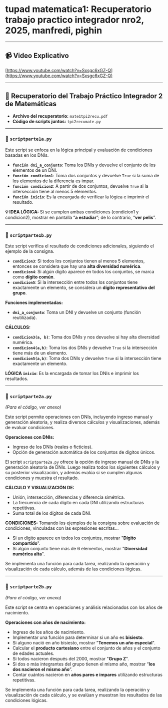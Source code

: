 # tupad matematica1: Recuperatorio trabajo practico integrador nro2, 2025, manfredi, pighin

---

## 📹 Video Explicativo

[https://www.youtube.com/watch?v=Sxsgc6xGZ-Q](https://www.youtube.com/watch?v=Sxsgc6xGZ-Q)

---

## 📄 Recuperatorio del Trabajo Práctico Integrador 2 de Matemáticas

* **Archivo del recuperatorio:** `mate1tpi2recu.pdf`
* **Código de scripts juntos:** `tpi2recumate.py`

---

### 📝 `scriptparte1a.py`

Este script se enfoca en la lógica principal y evaluación de condiciones basadas en los DNIs.

* **`función dni_a_conjunto`**: Toma los DNIs y devuelve el conjunto de los elementos de un DNI.
* **`función condicion1`**: Toma dos conjuntos y devuelve `True` si la suma de los elementos de la diferencia es impar.
* **`función condicion2`**: A partir de dos conjuntos, devuelve `True` si la intersección tiene al menos 5 elementos.
* **`función inicio`**: Es la encargada de verificar la lógica e imprimir el resultado.

**💡 IDEA LÓGICA:** Si se cumplen ambas condiciones (condicion1 y condicion2), mostrar en pantalla “**a estudiar**”; de lo contrario, “**ver pelis**”.

---

### 📝 `scriptparte1b.py`

Este script verifica el resultado de condiciones adicionales, siguiendo el ejemplo de la consigna.

* **`condicion3`**: Si todos los conjuntos tienen al menos 5 elementos, entonces se considera que hay una **alta diversidad numérica**.
* **`condicion4`**: Si algún dígito aparece en todos los conjuntos, se marca como **dígito común**.
* **`condicion5`**: Si la intersección entre todos los conjuntos tiene exactamente un elemento, se considera un **dígito representativo del grupo**.

**Funciones implementadas:**

* **`dni_a_conjunto`**: Toma un DNI y devuelve un conjunto (función reutilizada).

**CÁLCULOS:**

* **`condicion3(a, b)`**: Toma dos DNIs y nos devuelve si hay alta diversidad numérica.
* **`condicion4(a,b)`**: Toma los dos DNIs y devuelve `True` si la intersección tiene más de un elemento.
* **`condicion5(a,b)`**: Toma dos DNIs y devuelve `True` si la intersección tiene exactamente un elemento.

**LÓGICA `inicio`**: Es la encargada de tomar los DNIs e imprimir los resultados.

---

### 📝 `scriptparte2a.py`

*(Para el código, ver anexo)*

Este script permite operaciones con DNIs, incluyendo ingreso manual y generación aleatoria, y realiza diversos cálculos y visualizaciones, además de evaluar condiciones.

**Operaciones con DNIs:**

* Ingreso de los DNIs (reales o ficticios).
* Opción de generación automática de los conjuntos de dígitos únicos.

El script `scriptparte2a.py` ofrece la opción de ingreso manual de DNIs y la generación aleatoria de DNIs. Luego realiza todos los siguientes cálculos y su posterior visualización, y además evalúa si se cumplen algunas condiciones y muestra el resultado.

**CÁLCULO Y VISUALIZACIÓN DE:**

* Unión, intersección, diferencias y diferencia simétrica.
* La frecuencia de cada dígito en cada DNI utilizando estructuras repetitivas.
* Suma total de los dígitos de cada DNI.

**CONDICIONES:** Tomando los ejemplos de la consigna sobre evaluación de condiciones, vinculadas con las expresiones escritas…

* Si un dígito aparece en todos los conjuntos, mostrar "**Dígito compartido**".
* Si algún conjunto tiene más de 6 elementos, mostrar "**Diversidad numérica alta**".

Se implementa una función para cada tarea, realizando la operación y visualización de cada cálculo, además de las condiciones lógicas.

---

### 📝 `scriptparte2b.py`

*(Para el código, ver anexo)*

Este script se centra en operaciones y análisis relacionados con los años de nacimiento.

**Operaciones con años de nacimiento:**

* Ingreso de los años de nacimiento.
* Implementar una función para determinar si un año es **bisiesto**.
* Si alguno nació en año bisiesto, mostrar "**Tenemos un año especial**".
* Calcular el **producto cartesiano** entre el conjunto de años y el conjunto de edades actuales.
* Si todos nacieron después del 2000, mostrar "**Grupo Z**".
* Si dos o más integrantes del grupo tienen el mismo año, mostrar “**los dos nacieron el mismo año**”.
* Contar cuántos nacieron en **años pares e impares** utilizando estructuras repetitivas.

Se implementa una función para cada tarea, realizando la operación y visualización de cada cálculo, y se evalúan y muestran los resultados de las condiciones lógicas.
